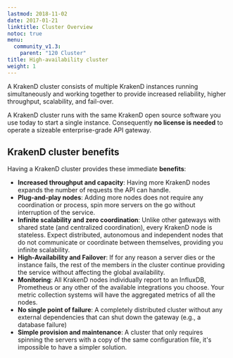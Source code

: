 ```yaml
---
lastmod: 2018-11-02
date: 2017-01-21
linktitle: Cluster Overview
notoc: true
menu:
  community_v1.3:
    parent: "120 Cluster"
title: High-availability cluster
weight: 1
---
```

A KrakenD cluster consists of multiple KrakenD instances running simultaneously and working together to provide increased reliability, higher throughput, scalability, and fail-over.

A KrakenD cluster runs with the same KrakenD open source software you use today to start a single instance. Consequently **no license is needed** to operate a sizeable enterprise-grade API gateway.

## KrakenD cluster benefits
Having a KrakenD cluster provides these immediate **benefits**:

- **Increased throughput and capacity**: Having more KrakenD nodes expands the number of requests the API can handle.
- **Plug-and-play nodes**: Adding more nodes does not require any coordination or process, spin more servers on the go without interruption of the service.
- **Infinite scalability and zero coordination**: Unlike other gateways with shared state (and centralized coordination), every KrakenD node is stateless. Expect distributed, autonomous and independent nodes that do not communicate or coordinate between themselves, providing you infinite scalability.
- **High-Availability and Failover**: If for any reason a server dies or the instance fails, the rest of the members in the cluster continue providing the service without affecting the global availability.
- **Monitoring**: All KrakenD nodes individually report to an InfluxDB, Prometheus or any other of the available integrations you choose. Your metric collection systems will have the aggregated metrics of all the nodes.
- **No single point of failure**: A completely distributed cluster without any external dependencies that can shut down the gateway (e.g., a database failure)
- **Simple provision and maintenance**: A cluster that only requires spinning the servers with a copy of the same configuration file, it's impossible to have a simpler solution.
